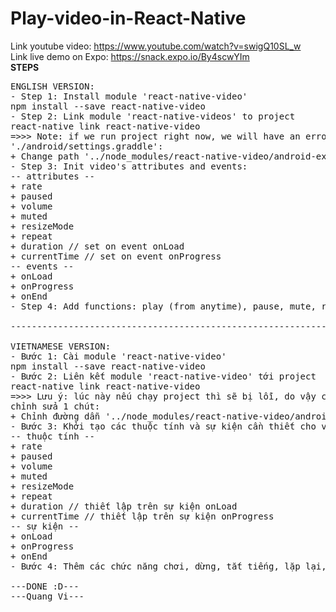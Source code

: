 # Play-video-in-React-Native

Link youtube video: https://www.youtube.com/watch?v=swigQ10SL_w<br/>
Link live demo on Expo: https://snack.expo.io/By4scwYIm<br/>
********STEPS********
<pre>
ENGLISH VERSION:
- Step 1: Install module 'react-native-video'
npm install --save react-native-video
- Step 2: Link module 'react-native-videos' to project
react-native link react-native-video
=>>> Note: if we run project right now, we will have an error. So, we need edit file 
'./android/settings.graddle':
+ Change path '../node_modules/react-native-video/android-exoplayer' to '../node_modules/react-native-video/android'
- Step 3: Init video's attributes and events:
-- attributes --
+ rate
+ paused
+ volume
+ muted
+ resizeMode
+ repeat
+ duration // set on event onLoad
+ currentTime // set on event onProgress
-- events --
+ onLoad
+ onProgress
+ onEnd
- Step 4: Add functions: play (from anytime), pause, mute, repeat, speed

----------------------------------------------------------------

VIETNAMESE VERSION:
- Bước 1: Cài module 'react-native-video'
npm install --save react-native-video
- Bước 2: Liên kết module 'react-native-video' tới project
react-native link react-native-video
=>>> Lưu ý: lúc này nếu chạy project thì sẽ bị lỗi, do vậy cần vào file './android/settings.graddle'
chỉnh sửa 1 chút:
+ Chỉnh đường dẫn '../node_modules/react-native-video/android-exoplayer' thành '../node_modules/react-native-video/android'
- Bước 3: Khởi tạo các thuộc tính và sự kiện cần thiết cho video:
-- thuộc tính --
+ rate
+ paused
+ volume
+ muted
+ resizeMode
+ repeat
+ duration // thiết lập trên sự kiện onLoad
+ currentTime // thiết lập trên sự kiện onProgress
-- sự kiện --
+ onLoad
+ onProgress
+ onEnd
- Bước 4: Thêm các chức năng chơi, dừng, tắt tiếng, lặp lại, chỉnh tốc độ

---DONE :D---
---Quang Vi---
</pre>
